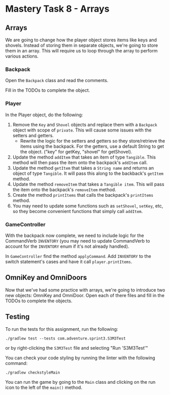 # Mastery Task 8 - Arrays

## Arrays

We are going to change how the player object stores items like keys and shovels. Instead of storing them in separate objects, we're going to store them in an array. This will require us to loop through the array to perform various actions.

### Backpack
Open the `Backpack` class and read the comments. 

Fill in the TODOs to complete the object.

### Player
In the Player object, do the following:
1. Remove the `Key` and `Shovel` objects and replace them with a `Backpack` object with scope of `private`.  This will cause some issues with the setters and getters. 
    - Rewrite the logic for the setters and getters so they store/retrieve the items using the backpack. For the getters, use a default String to get the object. ("key" for getKey, "shovel" for getShovel).
2. Update the method `addItem` that takes an item of type `Tangible`. This method will then pass the item onto the backpack's `addItem` call.
3. Update the method `getItem` that takes a `String name` and returns an object of type `Tangible`. It will pass this along to the backback's `getItem` method.
4. Update the method `removeItem` that takes a `Tangible item`. This will pass the item onto the backpack's `removeItem` method.
5. Create the method `printItems` that calls the backpack's `printItems` method.
6. You may need to update some functions such as `setShovel`, `setKey`, etc, so they become convenient functions that simply call `addItem`.

### GameController
With the backpack now complete, we need to include logic for the CommandVerb `INVENTORY` (you may need to update CommandVerb to account for the `INVENTORY` enum if it's not already handled).
 
In `GameController` find the method `applyCommand`. Add `INVENTORY` to the switch statement's cases and have it call `player.printItems`.

## OmniKey and OmniDoors

Now that we've had some practice with arrays, we're going to introduce two new objects: OmniKey and OmniDoor. Open each of there files and fill in the TODOs to complete the objects.

## Testing
To run the tests for this assignment, run the following:

```./gradlew test --tests com.adventure.sprint3.S3M3Test```

or by right-clicking the `S3M3Test` file and selecting "Run 'S3M3Test'"

You can check your code styling by running the linter with the following command:

```./gradlew checkstyleMain```

You can run the game by going to the `Main` class and clicking on the run icon to the left of the `main()` method.
